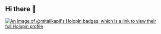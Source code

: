 ## Hi there 👋

[![An image of @mitalikapil's Holopin badges, which is a link to view their full Holopin profile](https://holopin.me/mitalikapil)](https://holopin.io/@mitalikapil)
